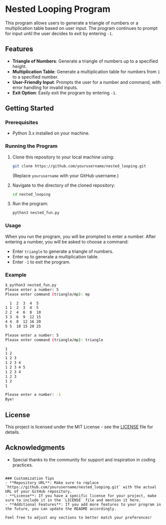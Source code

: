 
# Nested Looping Program

This program allows users to generate a triangle of numbers or a multiplication table based on user input. The program continues to prompt for input until the user decides to exit by entering `-1`.

## Features

- **Triangle of Numbers**: Generate a triangle of numbers up to a specified height.
- **Multiplication Table**: Generate a multiplication table for numbers from `1` to a specified number.
- **User-Friendly Input**: Prompts the user for a number and command, with error handling for invalid inputs.
- **Exit Option**: Easily exit the program by entering `-1`.

## Getting Started

### Prerequisites

- Python 3.x installed on your machine.

### Running the Program

1. Clone this repository to your local machine using:
   ```bash
   git clone https://github.com/yourusername/nested_looping.git
   ```
   (Replace `yourusername` with your GitHub username.)

2. Navigate to the directory of the cloned repository:
   ```bash
   cd nested_looping
   ```

3. Run the program:
   ```bash
   python3 nested_fun.py
   ```

### Usage

When you run the program, you will be prompted to enter a number. After entering a number, you will be asked to choose a command:

- Enter `triangle` to generate a triangle of numbers.
- Enter `mp` to generate a multiplication table.
- Enter `-1` to exit the program.

### Example

```bash
$ python3 nested_fun.py
Please enter a number: 5
Please enter command (triangle/mp): mp

  1  2  3  4  5
1 1  2  3  4  5
2 2  4  6  8  10
3 3  6  9  12 15
4 4  8  12 16 20
5 5  10 15 20 25

Please enter a number: 5
Please enter command (triangle/mp): triangle

1
1 2
1 2 3
1 2 3 4
1 2 3 4 5
1 2 3 4
1 2 3
1 2
1

Please enter a number: -1
Bye!
```

## License

This project is licensed under the MIT License - see the [LICENSE](LICENSE) file for details.

## Acknowledgments

- Special thanks to the community for support and inspiration in coding practices.
```

### Customization Tips
- **Repository URL**: Make sure to replace `https://github.com/yourusername/nested_looping.git` with the actual URL of your GitHub repository.
- **License**: If you have a specific license for your project, make sure to include it in the `LICENSE` file and mention it here.
- **Additional Features**: If you add more features to your program in the future, you can update the README accordingly. 

Feel free to adjust any sections to better match your preferences!